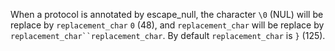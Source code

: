 When a protocol is annotated by escape_null, the character `\0` (NUL) will be replace by `replacement_char` `0` (48), and `replacement_char` will be replace by `replacement_char``replacement_char`. By default `replacement_char` is `}` (125).
